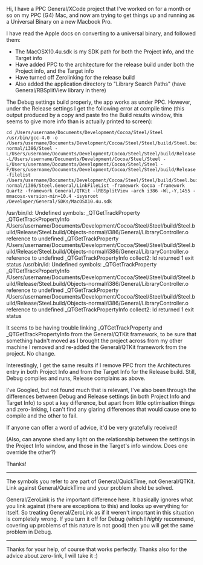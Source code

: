 

Hi, I have a PPC General/XCode project that I've worked on for a month or so on my PPC (G4) Mac, and now am trying to get things up and running as a Universal Binary on a new Macbook Pro.

I have read the Apple docs on converting to a universal binary, and followed them:

- The MacOSX10.4u.sdk is my SDK path for both the Project info, and the Target info
- Have added PPC to the architecture for the release build under both the Project info, and the Target info
- Have turned off Zerolinking for the release build
- Also added the application directory to "Library Search Paths" (have General/RBSplitView library in there)

The Debug settings build properly, the app works as under PPC. However, under the Release settings I get the following error at compile time (this output produced by a copy and paste fro the Build results window, this seems to give more info than is actually printed to screen):

    
    cd /Users/username/Documents/Development/Cocoa/Steel/Steel
    /usr/bin/gcc-4.0 -o /Users/username/Documents/Development/Cocoa/Steel/Steel/build/Steel.build/Release/Steel.build/Objects-normal/i386/Steel -L/Users/username/Documents/Development/Cocoa/Steel/Steel/build/Release -L/Users/username/Documents/Development/Cocoa/Steel/Steel -L/Users/username/Documents/Development/Cocoa/Steel/Steel -F/Users/username/Documents/Development/Cocoa/Steel/Steel/build/Release -filelist /Users/username/Documents/Development/Cocoa/Steel/Steel/build/Steel.build/Release/Steel.build/Objects-normal/i386/Steel.General/LinkFileList -framework Cocoa -framework Quartz -framework General/QTKit -lRBSplitView -arch i386 -Wl,-Y,1455 -mmacosx-version-min=10.4 -isysroot /Developer/General/SDKs/MacOSX10.4u.sdk
/usr/bin/ld: Undefined symbols:
_QTGetTrackProperty
_QTGetTrackPropertyInfo
/Users/username/Documents/Development/Cocoa/Steel/Steel/build/Steel.build/Release/Steel.build/Objects-normal/i386/General/LibraryController.o reference to undefined _QTGetTrackProperty
/Users/username/Documents/Development/Cocoa/Steel/Steel/build/Steel.build/Release/Steel.build/Objects-normal/i386/General/LibraryController.o reference to undefined _QTGetTrackPropertyInfo
collect2: ld returned 1 exit status
	/usr/bin/ld: Undefined symbols:
	_QTGetTrackProperty
	_QTGetTrackPropertyInfo
	/Users/username/Documents/Development/Cocoa/Steel/Steel/build/Steel.build/Release/Steel.build/Objects-normal/i386/General/LibraryController.o reference to undefined _QTGetTrackProperty
	/Users/username/Documents/Development/Cocoa/Steel/Steel/build/Steel.build/Release/Steel.build/Objects-normal/i386/General/LibraryController.o reference to undefined _QTGetTrackPropertyInfo
	collect2: ld returned 1 exit status


It seems to be having trouble linking _QTGetTrackProperty and _QTGetTrackPropertyInfo from the General/QTKit framework, to be sure that something hadn't moved as I brought the project across from my other machine I removed and re-added the General/QTKit framework from the project. No change.

Interestingly, I get the same results if I remove PPC from the Architectures entry in both Project Info and from the Target Info for the Release build. Still, Debug compiles and runs, Release complains as above.

I've Googled, but not found much that is relevant, I've also been through the differences between Debug and Release settings (in both Project Info and Target Info) to spot a key difference, but apart from little optimisation things and zero-linking, I can't find any glaring differences that would cause one to compile and the other to fail.

If anyone can offer a word of advice, it'd be very gratefully received!

(Also, can anyone shed any light on the relationship between the settings in the Project Info window, and those in the Target's info window. Does one override the other?)

Thanks!

----
The symbols you refer to are part of General/QuickTime, not General/QTKit. Link against General/QuickTime and your problem shold be solved.

General/ZeroLink is *the* important difference here. It basically ignores what you link against (there are exceptions to this) and looks up everything for itself. So treating General/ZeroLink as if it weren't important in this situation is completely wrong. If you turn it off for Debug (which I *highly* recommend, covering up problems of this nature is not good) then you will get the same problem in Debug.

----

Thanks for your help, of course that works perfectly. Thanks also for the advice about zero-link, I will take it :)